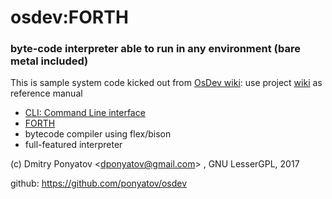 # osdev:FORTH
### byte-code interpreter able to run in any environment (bare metal included)

This is sample system code kicked out from [OsDev wiki](http://wiki.osdev.org/):
use project [wiki](https://github.com/ponyatov/osdev/wiki) as reference manual
* [CLI: Command Line interface](http://wiki.osdev.org/Command_Line)
* [FORTH](http://wiki.osdev.org/FORTH)
* bytecode compiler using flex/bison
* full-featured interpreter

(c) Dmitry Ponyatov <<dponyatov@gmail.com>> , GNU LesserGPL, 2017

github: https://github.com/ponyatov/osdev